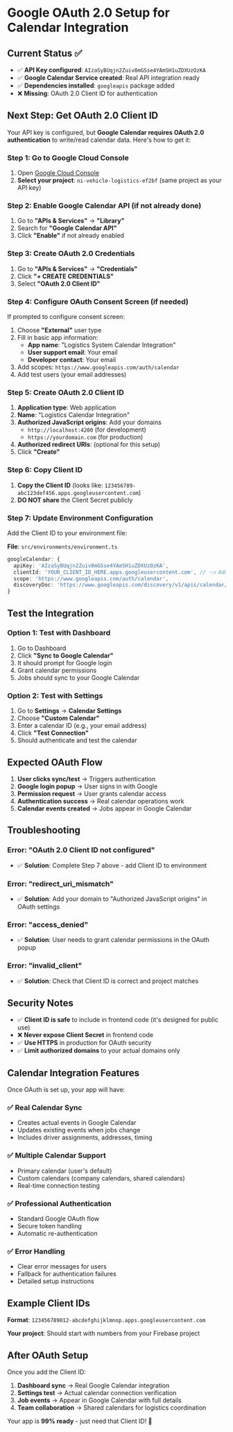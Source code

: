 # Google OAuth 2.0 Setup for Calendar Integration

## Current Status ✅

- ✅ **API Key configured**: `AIzaSyBUqjn2Zuiv8mGSse4YAmSH1uZDXUzOzKA`
- ✅ **Google Calendar Service created**: Real API integration ready
- ✅ **Dependencies installed**: `googleapis` package added
- ❌ **Missing**: OAuth 2.0 Client ID for authentication

## Next Step: Get OAuth 2.0 Client ID

Your API key is configured, but **Google Calendar requires OAuth 2.0 authentication** to write/read calendar data. Here's how to get it:

### Step 1: Go to Google Cloud Console

1. Open [Google Cloud Console](https://console.cloud.google.com/)
2. **Select your project**: `ni-vehicle-logistics-ef2bf` (same project as your API key)

### Step 2: Enable Google Calendar API (if not already done)

1. Go to **"APIs & Services"** → **"Library"**
2. Search for **"Google Calendar API"**
3. Click **"Enable"** if not already enabled

### Step 3: Create OAuth 2.0 Credentials

1. Go to **"APIs & Services"** → **"Credentials"**
2. Click **"+ CREATE CREDENTIALS"**
3. Select **"OAuth 2.0 Client ID"**

### Step 4: Configure OAuth Consent Screen (if needed)

If prompted to configure consent screen:

1. Choose **"External"** user type
2. Fill in basic app information:
   - **App name**: "Logistics System Calendar Integration"
   - **User support email**: Your email
   - **Developer contact**: Your email
3. Add scopes: `https://www.googleapis.com/auth/calendar`
4. Add test users (your email addresses)

### Step 5: Create OAuth 2.0 Client ID

1. **Application type**: Web application
2. **Name**: "Logistics Calendar Integration"
3. **Authorized JavaScript origins**: Add your domains
   - `http://localhost:4200` (for development)
   - `https://yourdomain.com` (for production)
4. **Authorized redirect URIs**: (optional for this setup)
5. Click **"Create"**

### Step 6: Copy Client ID

1. **Copy the Client ID** (looks like: `123456789-abc123def456.apps.googleusercontent.com`)
2. **DO NOT share** the Client Secret publicly

### Step 7: Update Environment Configuration

Add the Client ID to your environment file:

**File**: `src/environments/environment.ts`

```typescript
googleCalendar: {
  apiKey: 'AIzaSyBUqjn2Zuiv8mGSse4YAmSH1uZDXUzOzKA',
  clientId: 'YOUR_CLIENT_ID_HERE.apps.googleusercontent.com', // 👈 Add this
  scope: 'https://www.googleapis.com/auth/calendar',
  discoveryDoc: 'https://www.googleapis.com/discovery/v1/apis/calendar/v3/rest'
}
```

## Test the Integration

### Option 1: Test with Dashboard

1. Go to Dashboard
2. Click **"Sync to Google Calendar"**
3. It should prompt for Google login
4. Grant calendar permissions
5. Jobs should sync to your Google Calendar

### Option 2: Test with Settings

1. Go to **Settings** → **Calendar Settings**
2. Choose **"Custom Calendar"**
3. Enter a calendar ID (e.g., your email address)
4. Click **"Test Connection"**
5. Should authenticate and test the calendar

## Expected OAuth Flow

1. **User clicks sync/test** → Triggers authentication
2. **Google login popup** → User signs in with Google
3. **Permission request** → User grants calendar access
4. **Authentication success** → Real calendar operations work
5. **Calendar events created** → Jobs appear in Google Calendar

## Troubleshooting

### Error: "OAuth 2.0 Client ID not configured"

- ✅ **Solution**: Complete Step 7 above - add Client ID to environment

### Error: "redirect_uri_mismatch"

- ✅ **Solution**: Add your domain to "Authorized JavaScript origins" in OAuth settings

### Error: "access_denied"

- ✅ **Solution**: User needs to grant calendar permissions in the OAuth popup

### Error: "invalid_client"

- ✅ **Solution**: Check that Client ID is correct and project matches

## Security Notes

- ✅ **Client ID is safe** to include in frontend code (it's designed for public use)
- ❌ **Never expose Client Secret** in frontend code
- ✅ **Use HTTPS** in production for OAuth security
- ✅ **Limit authorized domains** to your actual domains only

## Calendar Integration Features

Once OAuth is set up, your app will have:

### ✅ **Real Calendar Sync**

- Creates actual events in Google Calendar
- Updates existing events when jobs change
- Includes driver assignments, addresses, timing

### ✅ **Multiple Calendar Support**

- Primary calendar (user's default)
- Custom calendars (company calendars, shared calendars)
- Real-time connection testing

### ✅ **Professional Authentication**

- Standard Google OAuth flow
- Secure token handling
- Automatic re-authentication

### ✅ **Error Handling**

- Clear error messages for users
- Fallback for authentication failures
- Detailed setup instructions

## Example Client IDs

**Format**: `123456789012-abcdefghijklmnop.apps.googleusercontent.com`

**Your project**: Should start with numbers from your Firebase project

## After OAuth Setup

Once you add the Client ID:

1. **Dashboard sync** → Real Google Calendar integration
2. **Settings test** → Actual calendar connection verification
3. **Job events** → Appear in Google Calendar with full details
4. **Team collaboration** → Shared calendars for logistics coordination

Your app is **99% ready** - just need that Client ID! 🎯
